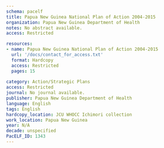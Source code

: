 ```yaml
---
schema: pacelf
title: Papua New Guinea National Plan of Action 2004-2015
organization: Papua New Guinea Department of Health
notes: No abstract available.
access: Restricted

resources:
- name: Papua New Guinea National Plan of Action 2004-2015
  url: '/docs/contact_for_access.txt'
  format: Hardcopy
  access: Restricted
  pages: 15
 
category: Action/Strategic Plans
access: Restricted
journal: No journal available.
publisher: Papua New Guinea Department of Health
language: English 
tags: English 
hardcopy_location: JCU WHOCC Ichimori collection
work_location: Papua New Guinea
year: N/A
decade: unspecified
PacELF_ID: 1343
---
```

